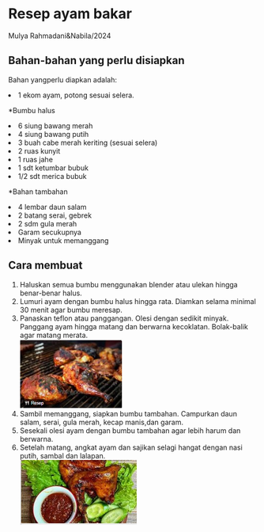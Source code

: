 <h1>Resep ayam bakar</h1>
<p>Mulya Rahmadani&Nabila/2024</p>

<h2>Bahan-bahan yang perlu disiapkan</h2>
<p>Bahan yangperlu diapkan adalah:
<Li>1 ekom ayam, potong sesuai selera.</Li></p>

<p>*Bumbu halus
<Li>6 siung bawang merah</Li>
<Li>4 siung bawang putih</Li>
<Li>3 buah cabe merah keriting (sesuai selera)</Li>
<Li>2 ruas kunyit</Li>
<Li>1 ruas jahe</L>
<Li>1 sdt ketumbar bubuk</Li>
<Li>1/2 sdt merica bubuk</Li></p>
<p>*Bahan tambahan
<Li>4 lembar daun salam</Li>
<Li>2 batang serai, gebrek</Li>
<Li>2 sdm gula merah</Li>
<Li>Garam secukupnya</Li>
<Li>Minyak untuk memanggang</Li></p>

<h2>Cara membuat</h2>
<p>
  <oL>
    <Li>Haluskan semua bumbu menggunakan blender atau ulekan hingga benar-benar halus.</Li>
    <Li>Lumuri ayam dengan bumbu halus hingga rata. Diamkan selama minimal 30 menit agar bumbu meresap.</Li>
    <Li>Panaskan teflon atau panggangan. Olesi dengan sedikit minyak. Panggang ayam hingga matang dan berwarna kecoklatan. Bolak-balik agar matang merata.</Li>
    <img src="aym1.jpg">
    <Li>Sambil memanggang, siapkan bumbu tambahan. Campurkan daun salam, serai, gula merah, kecap manis,dan garam.</Li>
    <Li>Sesekali olesi ayam dengan bumbu tambahan agar lebih harum dan berwarna.</Li>
    <Li>Setelah matang, angkat ayam dan sajikan selagi hangat dengan nasi putih, sambal dan lalapan.</Li>
    <img src="aym2.jpg">
  </oL>
</p>
 



